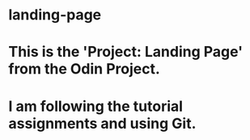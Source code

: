 # landing-page
# This is the 'Project: Landing Page' from the Odin Project.
# I am following the tutorial assignments and using Git.
